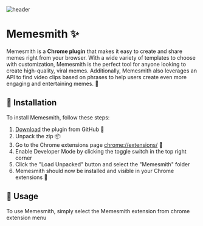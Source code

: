 ![header]([https://dev-to-uploads.s3.amazonaws.com/uploads/articles/jqu64j2er3osfv61adpy.png](https://user-images.githubusercontent.com/51924618/229355543-da0eaeea-4ee0-4351-8607-46c7686899f9.png))

# Memesmith ✨

Memesmith is a **Chrome plugin** that makes it easy to create and share memes right from your browser. With a wide variety of templates to choose with customization, Memesmith is the perfect tool for anyone looking to create high-quality, viral memes. Additionally, Memesmith also leverages an API to find video clips based on phrases to help users create even more engaging and entertaining memes. 🚀


## 💾 Installation
To install Memesmith, follow these steps:

1. [Download](https://github.com/imbharat420/Memesmith/archive/refs/heads/master.zip) the plugin from GitHub 🐙
2. Unpack the zip 📦
3. Go to the Chrome extensions page [chrome://extensions/](chrome://extensions/) 📁
4. Enable Developer Mode by clicking the toggle switch in the top right corner
5. Click the "Load Unpacked" button and select the "Memesmith" folder
6. Memesmith should now be installed and visible in your Chrome extensions 🎉

## 🔧 Usage
To use Memesmith, simply select the Memesmith extension from chrome extension menu 
